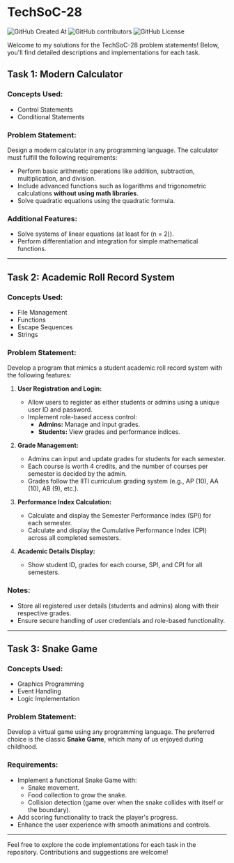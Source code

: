 # TechSoC-28
![GitHub Created At](https://img.shields.io/github/created-at/Stonky-Boi/TechSoc_28)
![GitHub contributors](https://img.shields.io/github/contributors/Stonky-Boi/TechSoC_28)
![GitHub License](https://img.shields.io/github/license/Stonky-Boi/TechSoc_28)

Welcome to my solutions for the TechSoC-28 problem statements! Below, you'll find detailed descriptions and implementations for each task.

## Task 1: Modern Calculator
### Concepts Used:
- Control Statements
- Conditional Statements

### Problem Statement:
Design a modern calculator in any programming language. The calculator must fulfill the following requirements:
- Perform basic arithmetic operations like addition, subtraction, multiplication, and division.
- Include advanced functions such as logarithms and trigonometric calculations **without using math libraries**.
- Solve quadratic equations using the quadratic formula.

### Additional Features:
- Solve systems of linear equations (at least for \(n = 2\)).
- Perform differentiation and integration for simple mathematical functions.

---

## Task 2: Academic Roll Record System
### Concepts Used:
- File Management
- Functions
- Escape Sequences
- Strings

### Problem Statement:
Develop a program that mimics a student academic roll record system with the following features:

1. **User Registration and Login:**
   - Allow users to register as either students or admins using a unique user ID and password.
   - Implement role-based access control:
     - **Admins:** Manage and input grades.
     - **Students:** View grades and performance indices.

2. **Grade Management:**
   - Admins can input and update grades for students for each semester.
   - Each course is worth 4 credits, and the number of courses per semester is decided by the admin.
   - Grades follow the IITI curriculum grading system (e.g., AP (10), AA (10), AB (9), etc.).

3. **Performance Index Calculation:**
   - Calculate and display the Semester Performance Index (SPI) for each semester.
   - Calculate and display the Cumulative Performance Index (CPI) across all completed semesters.

4. **Academic Details Display:**
   - Show student ID, grades for each course, SPI, and CPI for all semesters.

### Notes:
- Store all registered user details (students and admins) along with their respective grades.
- Ensure secure handling of user credentials and role-based functionality.

---

## Task 3: Snake Game
### Concepts Used:
- Graphics Programming
- Event Handling
- Logic Implementation

### Problem Statement:
Develop a virtual game using any programming language. The preferred choice is the classic **Snake Game**, which many of us enjoyed during childhood.

### Requirements:
- Implement a functional Snake Game with:
  - Snake movement.
  - Food collection to grow the snake.
  - Collision detection (game over when the snake collides with itself or the boundary).
- Add scoring functionality to track the player's progress.
- Enhance the user experience with smooth animations and controls.

---

Feel free to explore the code implementations for each task in the repository. Contributions and suggestions are welcome!
